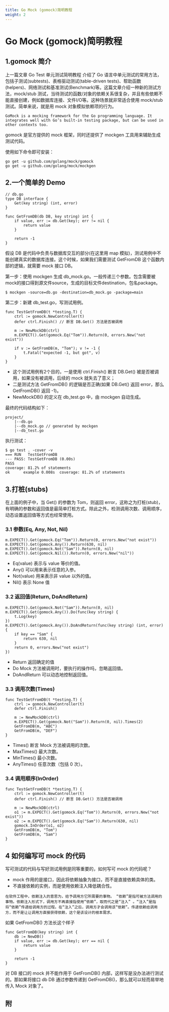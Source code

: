 ```yaml
---
title: Go Mock (gomock)简明教程
weight: 2
---
```

# Go Mock (gomock)简明教程
## 1.gomock 简介
上一篇文章 Go Test 单元测试简明教程 介绍了 Go 语言中单元测试的常用方法，包括子测试(subtests)、表格驱动测试(table-driven tests)、帮助函数(helpers)、网络测试和基准测试(Benchmark)等。这篇文章介绍一种新的测试方法，mock/stub 测试，当待测试的函数/对象的依赖关系很复杂，并且有些依赖不能直接创建，例如数据库连接、文件I/O等。这种场景就非常适合使用 mock/stub 测试。简单来说，就是用 mock 对象模拟依赖项的行为。

```aidl
GoMock is a mocking framework for the Go programming language. It integrates well with Go’s built-in testing package, but can be used in other contexts too.
```
gomock 是官方提供的 mock 框架，同时还提供了 mockgen 工具用来辅助生成测试代码。

使用如下命令即可安装：

```aidl
go get -u github.com/golang/mock/gomock
go get -u github.com/golang/mock/mockgen
```

## 2.一个简单的 Demo
```aidl
// db.go
type DB interface {
	Get(key string) (int, error)
}

func GetFromDB(db DB, key string) int {
	if value, err := db.Get(key); err != nil {
		return value
	}

	return -1
}
```

假设 DB 是代码中负责与数据库交互的部分(在这里用 map 模拟)，测试用例中不能创建真实的数据库连接。这个时候，如果我们需要测试 GetFromDB 这个函数内部的逻辑，就需要 mock 接口 DB。

第一步：使用 mockgen 生成 db_mock.go。一般传递三个参数。包含需要被mock的接口得到源文件source，生成的目标文件destination，包名package。

```aidl
$ mockgen -source=db.go -destination=db_mock.go -package=main
```

第二步：新建 db_test.go，写测试用例。
```aidl
func TestGetFromDB(t *testing.T) {
	ctrl := gomock.NewController(t)
	defer ctrl.Finish() // 断言 DB.Get() 方法是否被调用

	m := NewMockDB(ctrl)
	m.EXPECT().Get(gomock.Eq("Tom")).Return(0, errors.New("not exist"))

	if v := GetFromDB(m, "Tom"); v != -1 {
		t.Fatal("expected -1, but got", v)
	}
}
```
* 这个测试用例有2个目的，一是使用 ctrl.Finish() 断言 DB.Get() 被是否被调用，如果没有被调用，后续的 mock 就失去了意义；
* 二是测试方法 GetFromDB() 的逻辑是否正确(如果 DB.Get() 返回 error，那么 GetFromDB() 返回 -1)。
* NewMockDB() 的定义在 db_test.go 中，由 mockgen 自动生成。

最终的代码结构如下：
```aidl
project/
    |--db.go
    |--db_mock.go // generated by mockgen
    |--db_test.go
```
执行测试：
```aidl
$ go test . -cover -v
=== RUN   TestGetFromDB
--- PASS: TestGetFromDB (0.00s)
PASS
coverage: 81.2% of statements
ok      example 0.008s  coverage: 81.2% of statements
```
## 3.打桩(stubs)
在上面的例子中，当 Get() 的参数为 Tom，则返回 error，这称之为打桩(stub)，有明确的参数和返回值是最简单打桩方式。除此之外，检测调用次数、调用顺序，动态设置返回值等方式也经常使用。

### 3.1 参数(Eq, Any, Not, Nil)
```aidl
m.EXPECT().Get(gomock.Eq("Tom")).Return(0, errors.New("not exist"))
m.EXPECT().Get(gomock.Any()).Return(630, nil)
m.EXPECT().Get(gomock.Not("Sam")).Return(0, nil) 
m.EXPECT().Get(gomock.Nil()).Return(0, errors.New("nil"))
```
* Eq(value) 表示与 value 等价的值。
* Any() 可以用来表示任意的入参。
* Not(value) 用来表示非 value 以外的值。
* Nil() 表示 None 值

### 3.2 返回值(Return, DoAndReturn)
```aidl
m.EXPECT().Get(gomock.Not("Sam")).Return(0, nil)
m.EXPECT().Get(gomock.Any()).Do(func(key string) {
    t.Log(key)
})
m.EXPECT().Get(gomock.Any()).DoAndReturn(func(key string) (int, error) {
    if key == "Sam" {
        return 630, nil
    }
    return 0, errors.New("not exist")
})
```
* Return 返回确定的值
* Do Mock 方法被调用时，要执行的操作吗，忽略返回值。
* DoAndReturn 可以动态地控制返回值。

### 3.3 调用次数(Times)
```aidl
func TestGetFromDB(t *testing.T) {
	ctrl := gomock.NewController(t)
	defer ctrl.Finish()

	m := NewMockDB(ctrl)
	m.EXPECT().Get(gomock.Not("Sam")).Return(0, nil).Times(2)
	GetFromDB(m, "ABC")
	GetFromDB(m, "DEF")
}
```
* Times() 断言 Mock 方法被调用的次数。
* MaxTimes() 最大次数。
* MinTimes() 最小次数。
* AnyTimes() 任意次数（包括 0 次）。

### 3.4 调用顺序(InOrder)
```aidl
func TestGetFromDB(t *testing.T) {
	ctrl := gomock.NewController(t)
	defer ctrl.Finish() // 断言 DB.Get() 方法是否被调用

	m := NewMockDB(ctrl)
	o1 := m.EXPECT().Get(gomock.Eq("Tom")).Return(0, errors.New("not exist"))
	o2 := m.EXPECT().Get(gomock.Eq("Sam")).Return(630, nil)
	gomock.InOrder(o1, o2)
	GetFromDB(m, "Tom")
	GetFromDB(m, "Sam")
}
```

## 4 如何编写可 mock 的代码
写可测试的代码与写好测试用例是同等重要的，如何写可 mock 的代码呢？
* mock 作用的是接口，因此将依赖抽象为接口，而不是直接依赖具体的类。
* 不直接依赖的实例，而是使用依赖注入降低耦合性。
```aidl
在软件工程中，依赖注入的意思为，给予调用方它所需要的事物。 “依赖”是指可被方法调用的事物。依赖注入形式下，调用方不再直接指使用“依赖”，取而代之是“注入” 。“注入”是指将“依赖”传递给调用方的过程。在“注入”之后，调用方才会调用该“依赖”。传递依赖给调用方，而不是让让调用方直接获得依赖，这个是该设计的根本需求。
```
如果 GetFromDB() 方法长这个样子
```aidl
func GetFromDB(key string) int {
    db := NewDB()
	if value, err := db.Get(key); err == nil {
		return value
	}

	return -1
}
```
对 DB 接口的 mock 并不能作用于 GetFromDB() 内部，这样写是没办法进行测试的。那如果将接口 db DB 通过参数传递到 GetFromDB()，那么就可以轻而易举地传入 Mock 对象了。
 
## 附 
